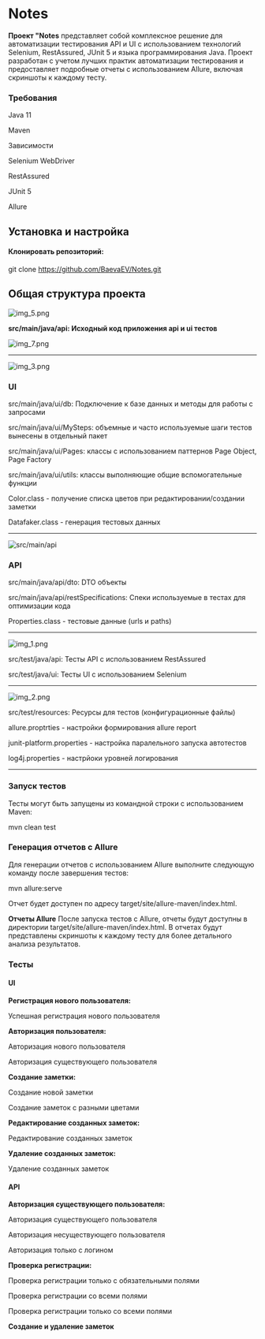 # **Notes**

**Проект "Notes** представляет собой комплексное решение для автоматизации тестирования API и UI с использованием технологий Selenium, RestAssured, JUnit 5 и языка программирования Java. Проект разработан с учетом лучших практик автоматизации тестирования и предоставляет подробные отчеты с использованием Allure, включая скриншоты к каждому тесту.

### **Требования**

Java 11 

Maven 

Зависимости 

Selenium WebDriver 

RestAssured 

JUnit 5 

Allure

## **Установка и настройка**

#### **Клонировать репозиторий:**


git clone https://github.com/BaevaEV/Notes.git

## **Общая структура проекта**

![img_5.png](img_5.png)

**src/main/java/api: Исходный код приложения api и ui тестов**

![img_7.png](img_7.png)


-----------

![img_3.png](img_3.png)

### **UI**

src/main/java/ui/db: Подключение к базе данных и методы для работы с запросами

src/main/java/ui/MySteps: объемные и часто используемые шаги тестов вынесены в отдельный пакет

src/main/java/ui/Pages: классы с использованием паттернов Page Object, Page Factory

src/main/java/ui/utils: классы выполняющие общие вспомогательные функции

Color.class - получение списка цветов при редактировании/создании заметки 

Datafaker.class - генерация тестовых данных

-----------


![src/main/api](https://github.com/BaevaEV/Notes/issues/1#issue-2087563098)

### **API**

src/main/java/api/dto: DTO объекты

src/main/java/api/restSpecifications: Спеки используемые в тестах для оптимизации кода

Properties.class - тестовые данные (urls и paths)


----------


![img_1.png](img_1.png)

src/test/java/api: Тесты API с использованием RestAssured

src/test/java/ui: Тесты UI с использованием Selenium

----------

![img_2.png](img_2.png)

src/test/resources: Ресурсы для тестов (конфигурационные файлы)

allure.proptrties - настройки формирования allure report

junit-platform.properties - настройка паралельного запуска автотестов

log4j.properties - настрйоки уровней логирования

---------

### **Запуск тестов**

Тесты могут быть запущены из командной строки с использованием Maven:

mvn clean test

### **Генерация отчетов с Allure**

Для генерации отчетов с использованием Allure выполните следующую команду после завершения тестов:

mvn allure:serve

Отчет будет доступен по адресу target/site/allure-maven/index.html.


**Отчеты Allure**
После запуска тестов с Allure, отчеты будут доступны в директории target/site/allure-maven/index.html. В отчетах будут представлены скриншоты к каждому тесту для более детального анализа результатов.

### **Тесты**

#### **UI**

**Регистрация нового пользователя:**


Успешная регистрация нового пользователя


**Авторизация пользователя:**


Авторизация нового пользователя

Авторизация существующего пользователя


**Создание заметки:**


Создание новой заметки

Создание заметок с разными цветами


**Редактирование созданных заметок:**


Редактирование созданных заметок


**Удаление созданных заметок:**

Удаление созданных заметок



#### **API**

**Авторизация существующего пользователя:**

Авторизация существующего пользователя

Авторизация несуществующего пользователя

Авторизация только с логином


**Проверка регистрации:**

Проверка регистрации только с обязательными полями

Проверка регистрации со всеми полями

Проверка регистрации только со всеми полями


**Создание и удаление заметок**






